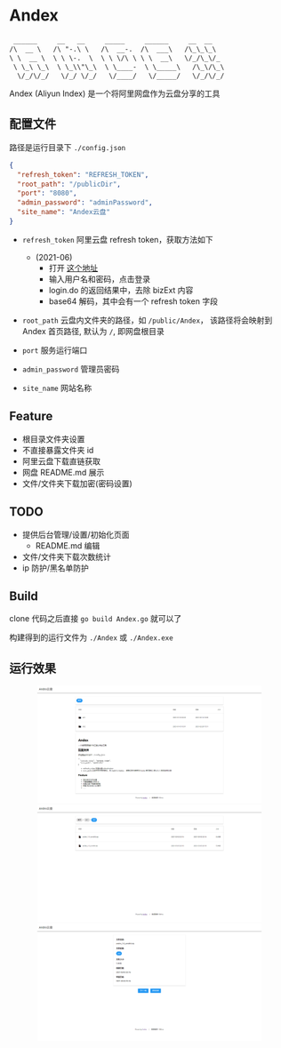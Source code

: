 # Andex


```
 ______     __   __     _____     ______     __  __    
/\  __ \   /\ "-.\ \   /\  __-.  /\  ___\   /\_\_\_\   
\ \  __ \  \ \ \-.  \  \ \ \/\ \ \ \  __\   \/_/\_\/_  
 \ \_\ \_\  \ \_\\"\_\  \ \____-  \ \_____\   /\_\/\_\ 
  \/_/\/_/   \/_/ \/_/   \/____/   \/_____/   \/_/\/_/                                                       
```
Andex (Aliyun Index) 是一个将阿里网盘作为云盘分享的工具

## 配置文件

路径是运行目录下 `./config.json`

```json
{
  "refresh_token": "REFRESH_TOKEN",
  "root_path": "/publicDir",
  "port": "8080",
  "admin_password": "adminPassword",
  "site_name": "Andex云盘"
}
```
 - `refresh_token` 阿里云盘 refresh token，获取方法如下
    - (2021-06)
        - 打开 [这个地址](https://passport.aliyundrive.com/mini_login.htm?lang=zh_cn&appName=aliyun_drive&appEntrance=web&styleType=auto&bizParams=&notLoadSsoView=false&notKeepLogin=false&isMobile=true&hidePhoneCode=true&rnd=0.9186864872885723)
        - 输入用户名和密码，点击登录
        - login.do 的返回结果中，去除 bizExt 内容 
        - base64 解码，其中会有一个 refresh token 字段
 
 - `root_path` 云盘内文件夹的路径，如 `/public/Andex`， 该路径将会映射到 Andex 首页路径, 默认为 `/`, 即网盘根目录  

 - `port` 服务运行端口

 - `admin_password` 管理员密码

 - `site_name` 网站名称

## Feature
 - 根目录文件夹设置
 - 不直接暴露文件夹 id
 - 阿里云盘下载直链获取
 - 网盘 README.md 展示
 - 文件/文件夹下载加密(密码设置)

## TODO
 - 提供后台管理/设置/初始化页面
    - README.md 编辑
 - 文件/文件夹下载次数统计
 - ip 防护/黑名单防护
 

## Build

clone 代码之后直接 `go build Andex.go` 就可以了

构建得到的运行文件为 `./Andex` 或 `./Andex.exe`

## 运行效果

<img src="static/screenshot/screenshot1.png" style="width: 80%;margin-left: 10%" alt="图片1">

<img src="static/screenshot/screenshot2.png" style="width: 80%;margin-left: 10%" alt="图片2">

<img src="static/screenshot/screenshot3.png" style="width: 80%;margin-left: 10%" alt="图片3">
